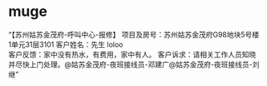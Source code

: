 # muge
“【苏州姑苏金茂府-呼叫中心-报修】
项目及房号：苏州姑苏金茂府G98地块5号楼1单元31层3101
客户姓名：先生
loloo   
客户反馈：家中没有热水，有费用，家中有人。
客户诉求：请相关工作人员知晓并尽快上门处理。@姑苏金茂府-夜班接线员-邓建广@姑苏金茂府-夜班接线员-刘继”
